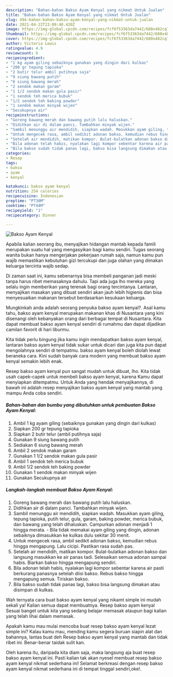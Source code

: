 ```yaml
---
description: "Bahan-bahan Bakso Ayam Kenyal yang nikmat Untuk Jualan"
title: "Bahan-bahan Bakso Ayam Kenyal yang nikmat Untuk Jualan"
slug: 494-bahan-bahan-bakso-ayam-kenyal-yang-nikmat-untuk-jualan
date: 2021-04-22T23:09:40.420Z
image: https://img-global.cpcdn.com/recipes/fcf6f53363da7442/680x482cq70/bakso-ayam-kenyal-foto-resep-utama.jpg
thumbnail: https://img-global.cpcdn.com/recipes/fcf6f53363da7442/680x482cq70/bakso-ayam-kenyal-foto-resep-utama.jpg
cover: https://img-global.cpcdn.com/recipes/fcf6f53363da7442/680x482cq70/bakso-ayam-kenyal-foto-resep-utama.jpg
author: Victoria Lewis
ratingvalue: 4.9
reviewcount: 6
recipeingredient:
- "1 kg ayam giling sebaiknya gunakan yang dingin dari kulkas"
- "200 gr tepung tapioka"
- "2 butir telur ambil putihnya saja"
- "9 siung bawang putih"
- "6 siung bawang merah"
- "2 sendok makan garam"
- "1 1/2 sendok makan gula pasir"
- "1 sendok teh merica bubuk"
- "1/2 sendok teh baking powder"
- "1 sendok makan minyak wijen"
- "Secukupnya air"
recipeinstructions:
- "Goreng bawang merah dan bawang putih lalu haluskan."
- "Didihkan air di dalam panci. Tambahkan minyak wijen."
- "Sambil menunggu air mendidih, siapkan wadah. Masukkan ayam giling, tepung tapioka, putih telur, gula, garam, baking powder, merica bubuk, dan bawang yang telah dihaluskan. Campurkan adonan menjadi 1 hingga merata. Bila tidak memakai ayam giling yang dingin, adonan sebaiknya dimasukkan ke kulkas dulu sekitar 30 menit."
- "Untuk mengecek rasa, ambil sedikit adonan bakso, kemudian rebus hingga mengapung. Lalu cicipi. Pastikan rasa sudah pas."
- "Setelah air mendidih, matikan kompor. Bulat-bulatkan adonan bakso dan langsung masukkan ke air panas tadi. Selesaikan semua adonan sampai habis. Biarkan bakso hingga mengapung sendiri."
- "Bila adonan telah habis, nyalakan lagi kompor sebentar karena air pasti berkurang panasnya setelah diisi bakso. Rebus bakso hingga mengapung semua. Tiriskan bakso."
- "Bila bakso sudah tidak panas lagi, bakso bisa langsung dimakan atau disimpan di kulkas."
categories:
- Resep
tags:
- bakso
- ayam
- kenyal

katakunci: bakso ayam kenyal 
nutrition: 254 calories
recipecuisine: Indonesian
preptime: "PT30M"
cooktime: "PT44M"
recipeyield: "1"
recipecategory: Dinner

---
```



![Bakso Ayam Kenyal](https://img-global.cpcdn.com/recipes/fcf6f53363da7442/680x482cq70/bakso-ayam-kenyal-foto-resep-utama.jpg)

Apabila kalian seorang ibu, menyajikan hidangan mantab kepada famili merupakan suatu hal yang mengasyikan bagi kamu sendiri. Tugas seorang  wanita bukan hanya mengerjakan pekerjaan rumah saja, namun kamu pun wajib memastikan kebutuhan gizi tercukupi dan juga olahan yang dimakan keluarga tercinta wajib sedap.

Di zaman  saat ini, kamu sebenarnya bisa membeli panganan jadi meski tanpa harus ribet memasaknya dahulu. Tapi ada juga lho mereka yang selalu ingin memberikan yang terenak bagi orang tercintanya. Lantaran, menyajikan masakan yang dibuat sendiri akan jauh lebih higienis dan bisa menyesuaikan makanan tersebut berdasarkan kesukaan keluarga. 



Mungkinkah anda adalah seorang penyuka bakso ayam kenyal?. Asal kamu tahu, bakso ayam kenyal merupakan makanan khas di Nusantara yang kini disenangi oleh kebanyakan orang dari berbagai tempat di Nusantara. Kita dapat membuat bakso ayam kenyal sendiri di rumahmu dan dapat dijadikan camilan favorit di hari liburmu.

Kita tidak perlu bingung jika kamu ingin mendapatkan bakso ayam kenyal, lantaran bakso ayam kenyal tidak sukar untuk dicari dan juga kita pun dapat mengolahnya sendiri di tempatmu. bakso ayam kenyal boleh diolah lewat beraneka cara. Kini sudah banyak cara modern yang membuat bakso ayam kenyal semakin lebih enak.

Resep bakso ayam kenyal pun sangat mudah untuk dibuat, lho. Kita tidak usah capek-capek untuk membeli bakso ayam kenyal, karena Kamu dapat menyiapkan ditempatmu. Untuk Anda yang hendak menyajikannya, di bawah ini adalah resep menyajikan bakso ayam kenyal yang mantab yang mampu Anda coba sendiri.

<!--inarticleads1-->

##### Bahan-bahan dan bumbu yang dibutuhkan untuk pembuatan Bakso Ayam Kenyal:

1. Ambil 1 kg ayam giling (sebaiknya gunakan yang dingin dari kulkas)
1. Siapkan 200 gr tepung tapioka
1. Siapkan 2 butir telur (ambil putihnya saja)
1. Gunakan 9 siung bawang putih
1. Sediakan 6 siung bawang merah
1. Ambil 2 sendok makan garam
1. Gunakan 1 1/2 sendok makan gula pasir
1. Ambil 1 sendok teh merica bubuk
1. Ambil 1/2 sendok teh baking powder
1. Gunakan 1 sendok makan minyak wijen
1. Gunakan Secukupnya air




<!--inarticleads2-->

##### Langkah-langkah membuat Bakso Ayam Kenyal:

1. Goreng bawang merah dan bawang putih lalu haluskan.
1. Didihkan air di dalam panci. Tambahkan minyak wijen.
1. Sambil menunggu air mendidih, siapkan wadah. Masukkan ayam giling, tepung tapioka, putih telur, gula, garam, baking powder, merica bubuk, dan bawang yang telah dihaluskan. Campurkan adonan menjadi 1 hingga merata. - Bila tidak memakai ayam giling yang dingin, adonan sebaiknya dimasukkan ke kulkas dulu sekitar 30 menit.
1. Untuk mengecek rasa, ambil sedikit adonan bakso, kemudian rebus hingga mengapung. Lalu cicipi. Pastikan rasa sudah pas.
1. Setelah air mendidih, matikan kompor. Bulat-bulatkan adonan bakso dan langsung masukkan ke air panas tadi. Selesaikan semua adonan sampai habis. Biarkan bakso hingga mengapung sendiri.
1. Bila adonan telah habis, nyalakan lagi kompor sebentar karena air pasti berkurang panasnya setelah diisi bakso. Rebus bakso hingga mengapung semua. Tiriskan bakso.
1. Bila bakso sudah tidak panas lagi, bakso bisa langsung dimakan atau disimpan di kulkas.




Wah ternyata cara buat bakso ayam kenyal yang nikamt simple ini mudah sekali ya! Kalian semua dapat membuatnya. Resep bakso ayam kenyal Sesuai banget untuk kita yang sedang belajar memasak ataupun bagi kalian yang telah lihai dalam memasak.

Apakah kamu mau mulai mencoba buat resep bakso ayam kenyal lezat simple ini? Kalau kamu mau, mending kamu segera buruan siapin alat dan bahannya, lantas buat deh Resep bakso ayam kenyal yang mantab dan tidak ribet ini. Benar-benar taidak sulit kan. 

Oleh karena itu, daripada kita diam saja, maka langsung aja buat resep bakso ayam kenyal ini. Pasti kalian tak akan nyesel membuat resep bakso ayam kenyal nikmat sederhana ini! Selamat berkreasi dengan resep bakso ayam kenyal nikmat sederhana ini di tempat tinggal sendiri,oke!.

